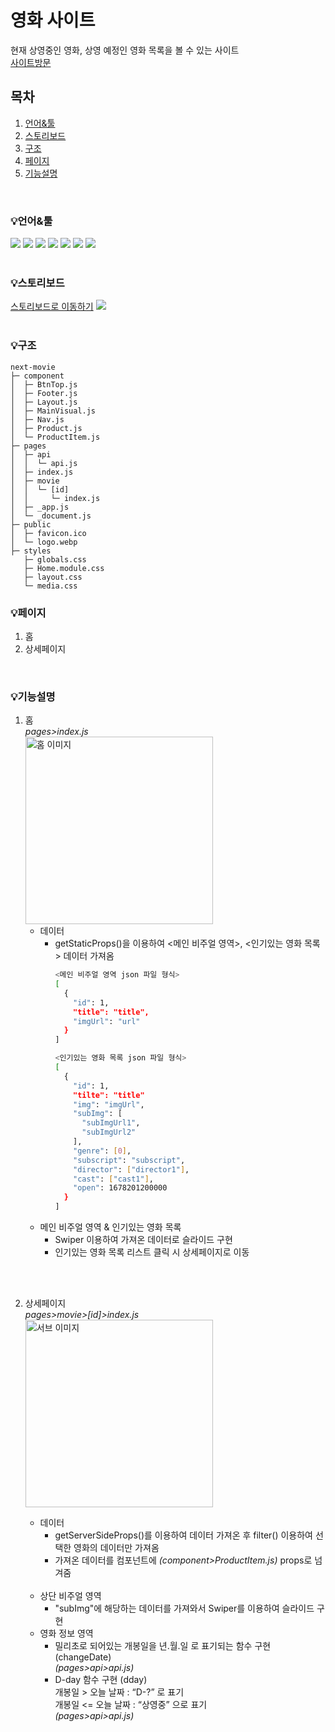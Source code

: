 # 영화 사이트
현재 상영중인 영화, 상영 예정인 영화 목록을 볼 수 있는 사이트<br />
<a href="https://next-movie-sepia.vercel.app/" title="사이트로 이동" target="_blank">사이트방문</a>

## 목차
1. [언어&#x0026;툴](#언어&툴)
2. [스토리보드](#스토리보드)
3. [구조](#구조)
4. [페이지](#페이지)
5. [기능설명](#기능설명)

<br />

### 💡언어&#x0026;툴
<img src="https://img.shields.io/badge/HTML5-E34F26?style=E34F26&logo=HTML5&logoColor=fff"/> <img src="https://img.shields.io/badge/CSS3-1572B6?style=1572B6&logo=CSS3&logoColor=fff"/> <img src="https://img.shields.io/badge/JavaScript-F7DF1E?style=F7DF1E&logo=JavaScript&logoColor=333"/> <img src="https://img.shields.io/badge/Node.js-339933?style=339933&logo=Node.js&logoColor=fff"/> <img src="https://img.shields.io/badge/npm-CB3837?style=CB3837&logo=npm&logoColor=fff"/> <img src="https://img.shields.io/badge/next.js-000000?style=000000&logo=next.js&logoColor=fff"/> <img src="https://img.shields.io/badge/vercel-000000?style=000000&logo=vercel&logoColor=fff"/>
<br />
<br />

### 💡스토리보드
<a href="https://www.figma.com/file/axHPHVJauw2uOHcOWK6CVd/%EB%84%A5%EC%8A%A4%ED%8A%B8%ED%8F%AC%ED%8A%B8%ED%8F%B4%EB%A6%AC%EC%98%A41-%EC%98%81%ED%99%94?node-id=0-1&t=qe8DGN26TiuLikqv-0" target="_blank">스토리보드로 이동하기</a>
<img src="https://img.shields.io/badge/figma-F24E1E?style=000000&logo=figma&logoColor=fff"/>
<br />
<br />

### 💡구조
```
next-movie
├─ component
│  ├─ BtnTop.js
│  ├─ Footer.js
│  ├─ Layout.js
│  ├─ MainVisual.js
│  ├─ Nav.js
│  ├─ Product.js
│  └─ ProductItem.js
├─ pages
│  ├─ api
│  │  └─ api.js
│  ├─ index.js
│  ├─ movie
│  │  └─ [id]
│  │     └─ index.js
│  ├─ _app.js
│  └─ _document.js
├─ public
│  ├─ favicon.ico
│  └─ logo.webp
├─ styles
   ├─ globals.css
   ├─ Home.module.css
   ├─ layout.css
   └─ media.css

```

### 💡페이지
  1. 홈
  2. 상세페이지
<br />

### 💡기능설명
  1. 홈<br />
    *pages>index.js*
    <br />
    <img src="https://ys-next-movie.s3.ap-northeast-2.amazonaws.com/img/git/home.png" alt="홈 이미지" width="300" />
      - 데이터
        - getStaticProps()을 이용하여 <메인 비주얼 영역>, <인기있는 영화 목록> 데이터 가져옴
          ```bash
          <메인 비주얼 영역 json 파일 형식>
          [
            {
              "id": 1,
              "title": "title",
              "imgUrl": "url"
            }
          ]

          <인기있는 영화 목록 json 파일 형식>
          [
            {
              "id": 1,
              "tilte": "title"
              "img": "imgUrl",
              "subImg": [
                "subImgUrl1",
                "subImgUrl2"
              ],
              "genre": [0],
              "subscript": "subscript",
              "director": ["director1"],
              "cast": ["cast1"],
              "open": 1678201200000
            }
          ]
          ```
      - 메인 비주얼 영역 & 인기있는 영화 목록
        - Swiper 이용하여 가져온 데이터로 슬라이드 구현
        - 인기있는 영화 목록 리스트 클릭 시 상세페이지로 이동
<br />
<br />

  2. 상세페이지<br/>
    *pages>movie>[id]>index.js*
    <br />
    <img src="https://ys-next-movie.s3.ap-northeast-2.amazonaws.com/img/git/sub.png" alt="서브 이미지" width="300" />

      - 데이터
        - getServerSideProps()를 이용하여 데이터 가져온 후 filter() 이용하여 선택한 영화의 데이터만 가져옴
        - 가져온 데이터를 컴포넌트에 *(component>ProductItem.js)* props로 넘겨줌
        <br /><br />
      - 상단 비주얼 영역
        - "subImg"에 해당하는 데이터를 가져와서 Swiper를 이용하여 슬라이드 구현
      - 영화 정보 영역
        - 밀리초로 되어있는 개봉일을 년.월.일 로 표기되는 함수 구현 (changeDate)<br />
          *(pages>api>api.js)*
        - D-day 함수 구현 (dday)<br />
          개봉일 > 오늘 날짜 : “D-?” 로 표기<br />
          개봉일 <= 오늘 날짜 : “상영중” 으로 표기<br />
          *(pages>api>api.js)*
        
